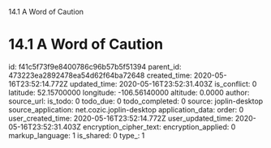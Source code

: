 14.1 A Word of Caution

# 14.1 A Word of Caution

id: f41c5f73f9e8400786c96b57b5f51394
parent_id: 473223ea2892478ea54d62f64ba72648
created_time: 2020-05-16T23:52:14.772Z
updated_time: 2020-05-16T23:52:31.403Z
is_conflict: 0
latitude: 52.15700000
longitude: -106.56140000
altitude: 0.0000
author: 
source_url: 
is_todo: 0
todo_due: 0
todo_completed: 0
source: joplin-desktop
source_application: net.cozic.joplin-desktop
application_data: 
order: 0
user_created_time: 2020-05-16T23:52:14.772Z
user_updated_time: 2020-05-16T23:52:31.403Z
encryption_cipher_text: 
encryption_applied: 0
markup_language: 1
is_shared: 0
type_: 1